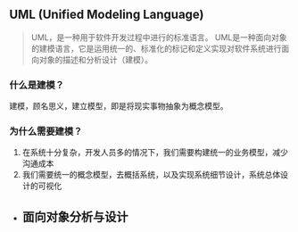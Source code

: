 ## UML (Unified Modeling Language)

> UML，是一种用于软件开发过程中进行的标准语言。
> UML是一种面向对象的建模语言，它是运用统一的、标准化的标记和定义实现对软件系统进行面向对象的描述和分析设计（建模）。

### 什么是建模？

建模，顾名思义，建立模型，即是将现实事物抽象为概念模型。

### 为什么需要建模？

1. 在系统十分复杂，开发人员多的情况下，我们需要构建统一的业务模型，减少沟通成本
2. 我们需要统一的概念模型，去概括系统，以及实现系统细节设计，系统总体设计的可视化

- 面向对象分析与设计
    - 